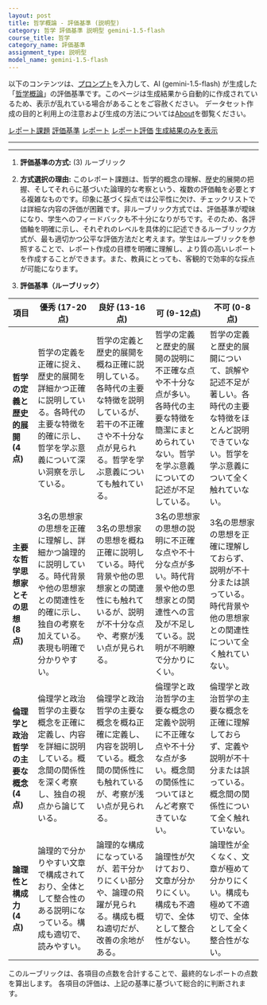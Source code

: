 ```yaml
---
layout: post
title: 哲学概論 - 評価基準 (説明型)
category: 哲学 評価基準 説明型 gemini-1.5-flash
course_title: 哲学
category_name: 評価基準
assignment_type: 説明型
model_name: gemini-1.5-flash
---
```


以下のコンテンツは、[プロンプト](https://github.com/takedatoshiyuki/synthetic_assignments/tree/main/generated/哲学/gemini-1.5-flash/prompt_評価基準-説明型.md)を入力して、AI (gemini-1.5-flash) が生成した「[哲学概論](/contents/哲学/)」の評価基準です。このページは生成結果から自動的に作成されているため、表示が乱れている場合があることをご容赦ください。
データセット作成の目的と利用上の注意および生成の方法については[About](/About)を御覧ください。

[レポート課題](../レポート課題-説明型)
[評価基準](../評価基準-説明型)
[レポート](../レポート-説明型)
[レポート評価](../レポート評価-説明型)
[生成結果のみを表示](https://github.com/takedatoshiyuki/synthetic_assignments/tree/main/generated/哲学/gemini-1.5-flash/評価基準-説明型.md)
  

***
***
  
1. **評価基準の方式:** (3) ルーブリック

2. **方式選択の理由:** このレポート課題は、哲学的概念の理解、歴史的展開の把握、そしてそれらに基づいた論理的な考察という、複数の評価軸を必要とする複雑なものです。印象に基づく採点では公平性に欠け、チェックリストでは詳細な内容の評価が困難です。非ルーブリック方式では、評価基準が曖昧になり、学生へのフィードバックも不十分になりがちです。そのため、各評価軸を明確に示し、それぞれのレベルを具体的に記述できるルーブリック方式が、最も適切かつ公平な評価方法だと考えます。学生はルーブリックを参照することで、レポート作成の目標を明確に理解し、より質の高いレポートを作成することができます。また、教員にとっても、客観的で効率的な採点が可能になります。


3. **評価基準（ルーブリック）**

| 項目 | 優秀 (17-20点) | 良好 (13-16点) | 可 (9-12点) | 不可 (0-8点) |
|---|---|---|---|---|
| **哲学の定義と歴史的展開 (4点)** | 哲学の定義を正確に捉え、歴史的展開を詳細かつ正確に説明している。各時代の主要な特徴を的確に示し、哲学を学ぶ意義について深い洞察を示している。 | 哲学の定義と歴史的展開を概ね正確に説明している。各時代の主要な特徴を説明しているが、若干の不正確さや不十分な点が見られる。哲学を学ぶ意義についても触れている。 | 哲学の定義と歴史的展開の説明に不正確な点や不十分な点が多い。各時代の主要な特徴を簡潔にまとめられていない。哲学を学ぶ意義についての記述が不足している。 | 哲学の定義と歴史的展開について、誤解や記述不足が著しい。各時代の主要な特徴をほとんど説明できていない。哲学を学ぶ意義について全く触れていない。 |
| **主要な哲学思想家とその思想 (8点)** | 3名の思想家の思想を正確に理解し、詳細かつ論理的に説明している。時代背景や他の思想家との関連性を的確に示し、独自の考察を加えている。表現も明確で分かりやすい。 | 3名の思想家の思想を概ね正確に説明している。時代背景や他の思想家との関連性にも触れているが、説明が不十分な点や、考察が浅い点が見られる。 | 3名の思想家の思想の説明に不正確な点や不十分な点が多い。時代背景や他の思想家との関連性への言及が不足している。説明が不明瞭で分かりにくい。 | 3名の思想家の思想を正確に理解しておらず、説明が不十分または誤っている。時代背景や他の思想家との関連性について全く触れていない。 |
| **倫理学と政治哲学の主要な概念 (4点)** | 倫理学と政治哲学の主要な概念を正確に定義し、内容を詳細に説明している。概念間の関係性を深く考察し、独自の視点から論じている。 | 倫理学と政治哲学の主要な概念を概ね正確に定義し、内容を説明している。概念間の関係性にも触れているが、考察が浅い点が見られる。 | 倫理学と政治哲学の主要な概念の定義や説明に不正確な点や不十分な点が多い。概念間の関係性についてほとんど考察できていない。 | 倫理学と政治哲学の主要な概念を正確に理解しておらず、定義や説明が不十分または誤っている。概念間の関係性について全く触れていない。 |
| **論理性と構成力 (4点)** | 論理的で分かりやすい文章で構成されており、全体として整合性のある説明になっている。構成も適切で、読みやすい。 | 論理的な構成になっているが、若干分かりにくい部分や、論理の飛躍が見られる。構成も概ね適切だが、改善の余地がある。 | 論理性が欠けており、文章が分かりにくい。構成も不適切で、全体として整合性がない。 | 論理性が全くなく、文章が極めて分かりにくい。構成も極めて不適切で、全体として全く整合性がない。 |


このルーブリックは、各項目の点数を合計することで、最終的なレポートの点数を算出します。  各項目の評価は、上記の基準に基づいて総合的に判断されます。
